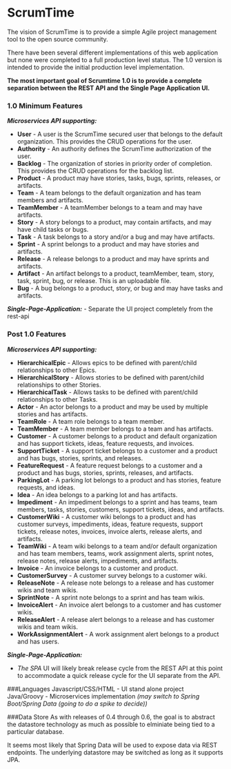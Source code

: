 # ScrumTime

The vision of ScrumTime is to provide a simple Agile project management tool to the open source community.

There have been several different implementations of this web application but none were completed to a full production level status.  The 1.0 version is intended to provide the initial production level implementation.  

**The most important goal of Scrumtime 1.0 is to provide a complete separation between the REST API and the Single Page Application UI.**

### 1.0 Minimum Features
_**Microservices API supporting:**_
- **User** - A user is the ScrumTime secured user that belongs to the default organization. This provides the CRUD operations for the user.
- **Authority** - An authority defines the ScrumTime authorization of the user.
- **Backlog** - The organization of stories in priority order of completion.  This provides the CRUD operations for the backlog list.
- **Product** - A product may have stories, tasks, bugs, sprints, releases, or artifacts.
- **Team** - A team belongs to the default organization and has team members and artifacts.
- **TeamMember** - A teamMember belongs to a team and may have artifacts.
- **Story** - A story belongs to a product, may contain artifacts, and may have child tasks or bugs.
- **Task** - A task belongs to a story and/or a bug and may have artifacts.
- **Sprint** - A sprint belongs to a product and may have stories and artifacts.
- **Release** - A release belongs to a product and may have sprints and artifacts.
- **Artifact** - An artifact belongs to a product, teamMember, team, story, task, sprint, bug, or release.  This is an uploadable file.
- **Bug** - A bug belongs to a product, story, or bug and may have tasks and artifacts.

_**Single-Page-Application:**_
    - Separate the UI project completely from the rest-api

### Post 1.0 Features
_**Microservices API supporting:**_ 
- **HierarchicalEpic** - Allows epics to be defined with parent/child relationships to other Epics.
- **HierarchicalStory** - Allows stories to be defined with parent/child relationships to other Stories.
- **HierarchicalTask** - Allows tasks to be defined with parent/child relationships to other Tasks.
- **Actor** - An actor belongs to a product and may be used by multiple stories and has artifacts.
- **TeamRole** - A team role belongs to a team member.
- **TeamMember** - A team member belongs to a team and has artifacts.
- **Customer** - A customer belongs to a product and default organization and has support tickets, ideas, feature requests, and invoices.
- **SupportTicket** - A support ticket belongs to a customer and a product and has bugs, stories, sprints, and releases.
- **FeatureRequest** - A feature request belongs to a customer and a product and has bugs, stories, sprints, releases, and artifacts.
- **ParkingLot** - A parking lot belongs to a product and has stories, feature requests, and ideas.
- **Idea** - An idea belongs to a parking lot and has artifacts.
- **Impediment** - An impediment belongs to a sprint and has teams, team members, tasks, stories, customers, support tickets, ideas, and artifacts.
- **CustomerWiki** - A customer wiki belongs to a product and has customer surveys, impediments, ideas, feature requests, support tickets, release notes, invoices, invoice alerts, release alerts, and artifacts.
- **TeamWiki** - A team wiki belongs to a team and/or default organization and has team members, teams, work assignment alerts, sprint notes, release notes, release alerts, impediments, and artifacts.
- **Invoice** - An invoice belongs to a customer and product.
- **CustomerSurvey** - A customer survey belongs to a customer wiki.
- **ReleaseNote** - A release note belongs to a release and has customer wikis and team wikis.
- **SprintNote** - A sprint note belongs to a sprint and has team wikis.
- **InvoiceAlert** - An invoice alert belongs to a customer and has customer wikis.
- **ReleaseAlert** - A release alert belongs to a release and has customer wikis and team wikis.
- **WorkAssignmentAlert** - A work assignment alert belongs to a product and has users.

_**Single-Page-Application:**_
- *The *SPA** UI will likely break release cycle from the REST API at this point to accommodate a quick release cycle for the UI separate from the API.

###Languages
   Javascript/CSS/HTML - UI stand alone project  
   Java/Groovy - Microservices implementation *(may switch to Spring Boot/Spring Data (going to do a spike to decide))*

###Data Store
As with releases of 0.4 through 0.6, the goal is to abstract the datastore technology as much as possible to elminiate being tied to a particular database.

It seems most likely that Spring Data will be used to expose data via REST endpoints.  The underlying datastore may be switched as long as it supports JPA.